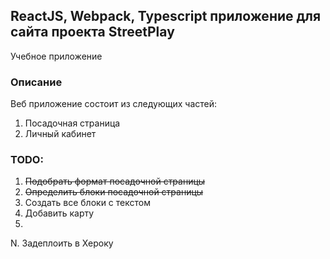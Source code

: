 ## ReactJS, Webpack, Typescript приложение для сайта проекта StreetPlay
Учебное приложение

### Описание
Веб приложение состоит из следующих частей:
1. Посадочная страница
2. Личный кабинет

### TODO:
1. ~~Подобрать формат посадочной страницы~~
2. ~~Определить блоки посадочной страницы~~
3. Создать все блоки с текстом
4. Добавить карту
5. 
N. Задеплоить в Хероку
